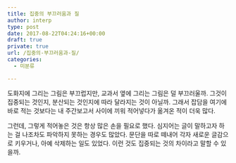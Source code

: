 ```yaml
---
title: 집중의 부끄러움과 질
author: interp
type: post
date: 2017-08-22T04:24:16+00:00
draft: true
private: true
url: /집중의-부끄러움과-질/
categories:
  - 미분류

---
```

도화지에 그리는 그림은 부끄럽지만, 교과서 옆에 그리는 그림은 덜 부끄러울까. 그것이 집중되는 것인지, 분산되는 것인지에 따라 달라지는 것이 아닐까. 그래서 잡담을 여기에 바로 적는 것보다는 내 주간보고서 사이에 끼워 적어넣다가 옮겨온 적이 더욱 많다.

그런데, 그렇게 적어놓은 것은 항상 많은 손을 필요로 했다. 심지어는 글이 말하고자 하는 걸 나조차도 파악하지 못하는 경우도 많았다. 문단을 따로 떼내어 각자 새로운 글감으로 키우거나, 아예 삭제하는 일도 있었다. 이런 것도 집중되는 것의 차이라고 말할 수 있을까.